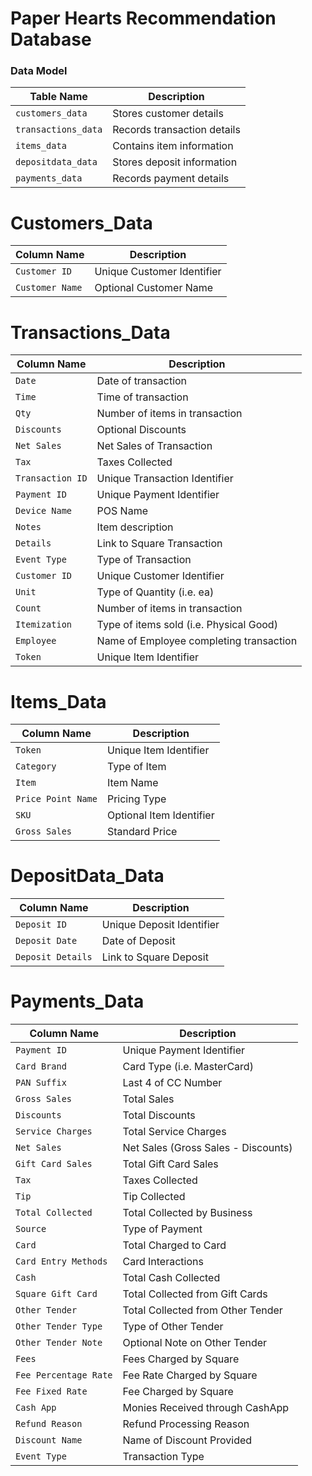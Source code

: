 # Paper Hearts Recommendation Database

### Data Model

| Table Name        | Description                         |
|-------------------|-------------------------------------|
| `customers_data`       | Stores customer details             |
| `transactions_data`    | Records transaction details         |
| `items_data`           | Contains item information           |
| `depositdata_data`  | Stores deposit information |
| `payments_data`  | Records payment details |


# Customers_Data
| Column Name        | Description                         |
|-------------------|-------------------------------------|
| `Customer ID`       | Unique Customer Identifier          |
| `Customer Name`    | Optional Customer Name         |


# Transactions_Data
| Column Name        | Description                         |
|-------------------|-------------------------------------|
| `Date`       | Date of transaction             |
| `Time`    | Time of transaction         |
| `Qty`           | Number of items in transaction           |
| `Discounts`  | Optional Discounts |
| `Net Sales`  | Net Sales of Transaction |
| `Tax`       | Taxes Collected             |
| `Transaction ID`    | Unique Transaction Identifier         |
| `Payment ID`           | Unique Payment Identifier           |
| `Device Name`  | POS Name |
| `Notes`  | Item description |
| `Details`       | Link to Square Transaction             |
| `Event Type`    | Type of Transaction         |
| `Customer ID`           | Unique Customer Identifier           |
| `Unit`  | Type of Quantity (i.e. ea) |
| `Count`  | Number of items in transaction |
| `Itemization`       | Type of items sold (i.e. Physical Good)             |
| `Employee`    | Name of Employee completing transaction         |
| `Token`           | Unique Item Identifier           |

# Items_Data
| Column Name        | Description                         |
|-------------------|-------------------------------------|
| `Token`       | Unique Item Identifier             |
| `Category`    | Type of Item         |
| `Item`           | Item Name           |
| `Price Point Name`  | Pricing Type |
| `SKU`  | Optional Item Identifier |
| `Gross Sales`  | Standard Price |

# DepositData_Data
| Column Name        | Description                         |
|-------------------|-------------------------------------|
| `Deposit ID`       | Unique Deposit Identifier             |
| `Deposit Date`    | Date of Deposit         |
| `Deposit Details`           | Link to Square Deposit           |


# Payments_Data
| Column Name        | Description                         |
|-------------------|-------------------------------------|
| `Payment ID`       | Unique Payment Identifier             |
| `Card Brand`    | Card Type (i.e. MasterCard)         |
| `PAN Suffix`           | Last 4 of CC Number           |
| `Gross Sales`  | Total Sales |
| `Discounts`  | Total Discounts |
| `Service Charges`       | Total Service Charges             |
| `Net Sales`    | Net Sales (Gross Sales - Discounts)         |
| `Gift Card Sales`           | Total Gift Card Sales           |
| `Tax`  | Taxes Collected |
| `Tip`  | Tip Collected |
| `Total Collected`       | Total Collected by Business             |
| `Source`    | Type of Payment         |
| `Card`           | Total Charged to Card           |
| `Card Entry Methods`  | Card Interactions |
| `Cash`  | Total Cash Collected |
| `Square Gift Card`       | Total Collected from Gift Cards             |
| `Other Tender`    | Total Collected from Other Tender         |
| `Other Tender Type`    | Type of Other Tender         |
| `Other Tender Note`           | Optional Note on Other Tender           |
| `Fees`  | Fees Charged by Square |
| `Fee Percentage Rate`  | Fee Rate Charged by Square |
| `Fee Fixed Rate`       | Fee Charged by Square             |
| `Cash App`    | Monies Received through CashApp         |
| `Refund Reason`           | Refund Processing Reason           |
| `Discount Name`  | Name of Discount Provided |
| `Event Type`  | Transaction Type |